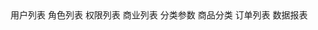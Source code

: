    <el-menu class="el-menu-vertical-demo" :collapse="isCollapse">
            <el-submenu>
              <template slot="title">
                <i class="el-icon-s-custom"></i>
                <span slot="title">用户管理</span>
              </template>
              <el-menu-item-group>
                <el-menu-item index="1-1">用户列表</el-menu-item>
              </el-menu-item-group>
            </el-submenu>
            <el-submenu index="2">
              <template slot="title">
                <i class="el-icon-lock"></i>
                <span slot="title">权限管理</span>
              </template>
              <el-menu-item-group>
                <el-menu-item index="1-1">角色列表</el-menu-item>
                <el-menu-item index="1-1">权限列表</el-menu-item>
              </el-menu-item-group>
            </el-submenu>
            <el-submenu index="3">
              <template slot="title">
                <i class="el-icon-s-goods"></i>
                <span slot="title">商品管理</span>
              </template>
              <el-menu-item-group>
                <el-menu-item index="1-1">商业列表</el-menu-item>
                <el-menu-item index="1-1">分类参数</el-menu-item>
                <el-menu-item index="1-1">商品分类</el-menu-item>
              </el-menu-item-group>
            </el-submenu>
            <el-submenu index="4">
              <template slot="title">
                <i class="el-icon-s-order"></i>
                <span slot="title">订单管理</span>
              </template>
              <el-menu-item-group>
                <el-menu-item index="1-1">订单列表</el-menu-item>
              </el-menu-item-group>
            </el-submenu>
            <el-submenu index="5">
              <template slot="title">
                <i class="el-icon-s-marketing"></i>
                <span slot="title">数据统计</span>
              </template>
              <el-menu-item-group>
                <el-menu-item index="1-1">数据报表</el-menu-item>
              </el-menu-item-group>
            </el-submenu>
          </el-menu>
